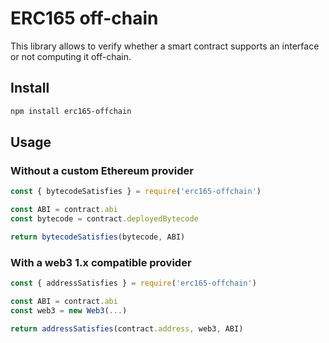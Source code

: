 # ERC165 off-chain

This library allows to verify whether a smart contract supports an interface or not computing it off-chain.

## Install

```bash
npm install erc165-offchain
```

## Usage

### Without a custom Ethereum provider

```js
const { bytecodeSatisfies } = require('erc165-offchain')

const ABI = contract.abi
const bytecode = contract.deployedBytecode

return bytecodeSatisfies(bytecode, ABI)
```

### With a web3 1.x compatible provider

```js
const { addressSatisfies } = require('erc165-offchain')

const ABI = contract.abi
const web3 = new Web3(...)

return addressSatisfies(contract.address, web3, ABI)
```
